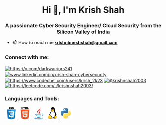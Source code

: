 <h1 align="center">Hi 👋, I'm Krish Shah</h1>
<h3 align="center">A passionate Cyber Security Engineer/ Cloud Security from the Silicon Valley of India</h3>

- 📫 How to reach me **krishnimeshshah@gmail.com**

<h3 align="left">Connect with me:</h3>
<p align="left">
<a href="https://twitter.com/https://x.com/darkwarriors241" target="blank"><img align="center" src="https://raw.githubusercontent.com/rahuldkjain/github-profile-readme-generator/master/src/images/icons/Social/twitter.svg" alt="https://x.com/darkwarriors241" height="30" width="40" /></a>
<a href="https://linkedin.com/in/www.linkedin.com/in/krish-shah-cybersecurity" target="blank"><img align="center" src="https://raw.githubusercontent.com/rahuldkjain/github-profile-readme-generator/master/src/images/icons/Social/linked-in-alt.svg" alt="www.linkedin.com/in/krish-shah-cybersecurity" height="30" width="40" /></a>
<a href="https://www.codechef.com/users/https://www.codechef.com/users/krish_2k23" target="blank"><img align="center" src="https://cdn.jsdelivr.net/npm/simple-icons@3.1.0/icons/codechef.svg" alt="https://www.codechef.com/users/krish_2k23" height="30" width="40" /></a>
<a href="https://www.hackerrank.com/@krishnshah2003" target="blank"><img align="center" src="https://raw.githubusercontent.com/rahuldkjain/github-profile-readme-generator/master/src/images/icons/Social/hackerrank.svg" alt="@krishnshah2003" height="30" width="40" /></a>
<a href="https://www.leetcode.com/https://leetcode.com/u/krishnshah2003/" target="blank"><img align="center" src="https://raw.githubusercontent.com/rahuldkjain/github-profile-readme-generator/master/src/images/icons/Social/leet-code.svg" alt="https://leetcode.com/u/krishnshah2003/" height="30" width="40" /></a>
</p>

<h3 align="left">Languages and Tools:</h3>
<p align="left"> <a href="https://www.w3schools.com/css/" target="_blank" rel="noreferrer"> <img src="https://raw.githubusercontent.com/devicons/devicon/master/icons/css3/css3-original-wordmark.svg" alt="css3" width="40" height="40"/> </a> <a href="https://www.w3.org/html/" target="_blank" rel="noreferrer"> <img src="https://raw.githubusercontent.com/devicons/devicon/master/icons/html5/html5-original-wordmark.svg" alt="html5" width="40" height="40"/> </a> <a href="https://www.java.com" target="_blank" rel="noreferrer"> <img src="https://raw.githubusercontent.com/devicons/devicon/master/icons/java/java-original.svg" alt="java" width="40" height="40"/> </a> <a href="https://www.linux.org/" target="_blank" rel="noreferrer"> <img src="https://raw.githubusercontent.com/devicons/devicon/master/icons/linux/linux-original.svg" alt="linux" width="40" height="40"/> </a> <a href="https://www.python.org" target="_blank" rel="noreferrer"> <img src="https://raw.githubusercontent.com/devicons/devicon/master/icons/python/python-original.svg" alt="python" width="40" height="40"/> </a> </p>
